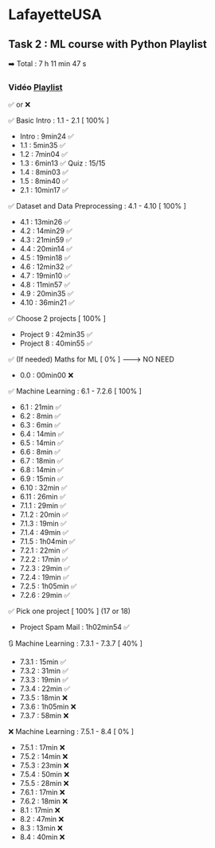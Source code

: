 # LafayetteUSA
## Task 2 : ML course with Python Playlist
➡️ Total : 7 h 11 min 47 s

### Vidéo [Playlist]([https://www.youtube.com/watch?v=bY__YW-xknU&list=PLfFghEzKVmjsNtIRwErklMAN8nJmebB0I]) 

✅ or ❌

✅ Basic Intro : 1.1 - 2.1 [ 100% ]
  - Intro : 9min24 ✅
  - 1.1 : 5min35 ✅
  - 1.2 : 7min04 ✅
  - 1.3 : 6min13 ✅ Quiz : 15/15
  - 1.4 : 8min03 ✅
  - 1.5 : 8min40 ✅
  - 2.1 : 10min17 ✅

✅ Dataset and Data Preprocessing : 4.1 - 4.10 [ 100% ]
  - 4.1 : 13min26 ✅
  - 4.2 : 14min29 ✅
  - 4.3 : 21min59 ✅
  - 4.4 : 20min14 ✅
  - 4.5 : 19min18 ✅
  - 4.6 : 12min32 ✅
  - 4.7 : 19min10 ✅
  - 4.8 : 11min57 ✅
  - 4.9 : 20min35 ✅
  - 4.10 : 36min21 ✅

✅ Choose 2 projects [ 100% ]
  - Project 9 : 42min35 ✅
  - Project 8 : 40min55 ✅

✅ (If needed) Maths for ML [ 0% ]  ---> NO NEED
  - 0.0 : 00min00 ❌

✅ Machine Learning : 6.1 - 7.2.6 [ 100% ]
  - 6.1 : 21min ✅
  - 6.2 : 8min ✅
  - 6.3 : 6min ✅
  - 6.4 : 14min ✅
  - 6.5 : 14min ✅
  - 6.6 : 8min ✅
  - 6.7 : 18min ✅
  - 6.8 : 14min ✅
  - 6.9 : 15min ✅
  - 6.10 : 32min ✅
  - 6.11 : 26min ✅
  - 7.1.1 : 29min ✅
  - 7.1.2 : 20min ✅
  - 7.1.3 : 19min ✅
  - 7.1.4 : 49min ✅
  - 7.1.5 : 1h04min ✅
  - 7.2.1 : 22min ✅
  - 7.2.2 : 17min ✅
  - 7.2.3 : 29min ✅
  - 7.2.4 : 19min ✅
  - 7.2.5 : 1h05min ✅
  - 7.2.6 : 29min ✅

✅ Pick one project [ 100% ] (17 or 18)
  - Project Spam Mail : 1h02min54 ✅

🔃 Machine Learning : 7.3.1 - 7.3.7 [ 40% ]
  - 7.3.1 : 15min ✅
  - 7.3.2 : 31min ✅
  - 7.3.3 : 19min ✅
  - 7.3.4 : 22min ✅
  - 7.3.5 : 18min ❌
  - 7.3.6 : 1h05min ❌
  - 7.3.7 : 58min ❌

❌ Machine Learning : 7.5.1 - 8.4 [ 0% ]
  - 7.5.1 : 17min ❌
  - 7.5.2 : 14min ❌
  - 7.5.3 : 23min ❌
  - 7.5.4 : 50min ❌
  - 7.5.5 : 28min ❌
  - 7.6.1 : 17min ❌
  - 7.6.2 : 18min ❌
  - 8.1 : 17min ❌
  - 8.2 : 47min ❌
  - 8.3 : 13min ❌
  - 8.4 : 40min ❌
